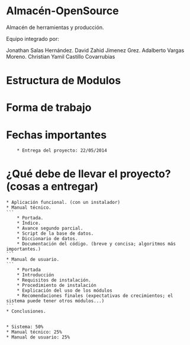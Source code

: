 Almacén-OpenSource
==================

Almacén de herramientas y producción.

Equipo integrado por:

Jonathan Salas Hernández.
David Zahid Jimenez Grez.
Adalberto Vargas Moreno.
Christian Yamil Castillo Covarrubias

Estructura de Modulos
==================


Forma de trabajo
==================

Fechas importantes
==================
```
	* Entrega del proyecto: 22/05/2014
```

¿Qué debe de llevar el proyecto? (cosas a entregar)
==================
	* Aplicación funcional. (con un instalador)
	* Manual técnico.
	```
		* Portada.
		* Índice.
		* Avance segundo parcial.
		* Script de la base de datos.
		* Diccionario de datos.
		* Documentación del código. (breve y concisa; algoritmos más importantes.)
	```
	* Manual de usuario.
	```
		* Portada
		* Introducción
		* Requisitos de instalación.
		* Procedimiento de instalación
		* Explicación del uso de los módulos
		* Recomendaciones finales (expectativas de crecimientos; el sistema puede tener otros módulos...)
	```
	* Conclusiones.


	* Sistema: 50%
	* Manual técnico: 25%
	* Manual de usuario: 25%